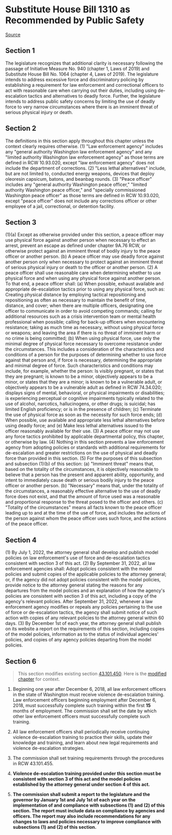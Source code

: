 # Substitute House Bill 1310 as Recommended by Public Safety

[Source](http://lawfilesext.leg.wa.gov/biennium/2021-22/Xml/Bills/House%20Bills/1310-S.xml)
## Section 1
The legislature recognizes that additional clarity is necessary following the passage of Initiative Measure No. 940 (chapter 1, Laws of 2019) and Substitute House Bill No. 1064 (chapter 4, Laws of 2019). The legislature intends to address excessive force and discriminatory policing by establishing a requirement for law enforcement and correctional officers to act with reasonable care when carrying out their duties, including using de-escalation tactics and alternatives to deadly force. Further, the legislature intends to address public safety concerns by limiting the use of deadly force to very narrow circumstances where there is an imminent threat of serious physical injury or death.

## Section 2
The definitions in this section apply throughout this chapter unless the context clearly requires otherwise.
(1) "Law enforcement agency" includes any "general authority Washington law enforcement agency" and any "limited authority Washington law enforcement agency" as those terms are defined in RCW 10.93.020, except "law enforcement agency" does not include the department of corrections.
(2) "Less lethal alternatives" include, but are not limited to, conducted energy weapons, devices that deploy oleoresin capsicum, batons, and beanbag rounds.
(3) "Peace officer" includes any "general authority Washington peace officer," "limited authority Washington peace officer," and "specially commissioned Washington peace officer" as those terms are defined in RCW 10.93.020, except "peace officer" does not include any corrections officer or other employee of a jail, correctional, or detention facility.

## Section 3
(1)(a) Except as otherwise provided under this section, a peace officer may use physical force against another person when necessary to effect an arrest, prevent an escape as defined under chapter 9A.76 RCW, or otherwise protect against an imminent threat of bodily injury to the peace officer or another person.
(b) A peace officer may use deadly force against another person only when necessary to protect against an imminent threat of serious physical injury or death to the officer or another person.
(2) A peace officer shall use reasonable care when determining whether to use physical force and when using any physical force against another person. To that end, a peace officer shall:
(a) When possible, exhaust available and appropriate de-escalation tactics prior to using any physical force, such as: Creating physical distance by employing tactical repositioning and repositioning as often as necessary to maintain the benefit of time, distance, and cover; when there are multiple officers, designating one officer to communicate in order to avoid competing commands; calling for additional resources such as a crisis intervention team or mental health professional when possible; calling for back-up officers when encountering resistance; taking as much time as necessary, without using physical force or weapons; and leaving the area if there is no threat of imminent harm or no crime is being committed;
(b) When using physical force, use only the minimal degree of physical force necessary to overcome resistance under the circumstances. This includes a consideration of the characteristics and conditions of a person for the purposes of determining whether to use force against that person and, if force is necessary, determining the appropriate and minimal degree of force. Such characteristics and conditions may include, for example, whether the person: Is visibly pregnant, or states that they are pregnant; is known to be a minor, objectively appears to be a minor, or states that they are a minor; is known to be a vulnerable adult, or objectively appears to be a vulnerable adult as defined in RCW 74.34.020; displays signs of mental, behavioral, or physical impairments or disabilities; is experiencing perceptual or cognitive impairments typically related to the use of alcohol, narcotics, hallucinogens, or other drugs; is suicidal; has limited English proficiency; or is in the presence of children;
(c) Terminate the use of physical force as soon as the necessity for such force ends;
(d) When possible, use available and appropriate less lethal alternatives before using deadly force; and
(e) Make less lethal alternatives issued to the officer reasonably available for their use.
(3) A peace officer may not use any force tactics prohibited by applicable departmental policy, this chapter, or otherwise by law.
(4) Nothing in this section prevents a law enforcement agency from adopting policies or standards with additional requirements for de-escalation and greater restrictions on the use of physical and deadly force than provided in this section.
(5) For the purposes of this subsection and subsection (1)(b) of this section:
(a) "Imminent threat" means that, based on the totality of the circumstances, it is objectively reasonable to believe that a person has the present and apparent ability, opportunity, and intent to immediately cause death or serious bodily injury to the peace officer or another person.
(b) "Necessary" means that, under the totality of the circumstances, a reasonably effective alternative to the use of deadly force does not exist, and that the amount of force used was a reasonable and proportional response to the threat posed to the officer and others.
(c) "Totality of the circumstances" means all facts known to the peace officer leading up to and at the time of the use of force, and includes the actions of the person against whom the peace officer uses such force, and the actions of the peace officer.

## Section 4
(1) By July 1, 2022, the attorney general shall develop and publish model policies on law enforcement's use of force and de-escalation tactics consistent with section 3 of this act.
(2) By September 31, 2022, all law enforcement agencies shall: Adopt policies consistent with the model policies and submit copies of the applicable policies to the attorney general; or, if the agency did not adopt policies consistent with the model policies, provide notice to the attorney general stating the reasons for any departures from the model policies and an explanation of how the agency's policies are consistent with section 3 of this act, including a copy of the agency's relevant policies. After September 31, 2022, whenever a law enforcement agency modifies or repeals any policies pertaining to the use of force or de-escalation tactics, the agency shall submit notice of such action with copies of any relevant policies to the attorney general within 60 days.
(3) By December 1st of each year, the attorney general shall publish on its website a report on the requirements of this section, including copies of the model policies, information as to the status of individual agencies' policies, and copies of any agency policies departing from the model policies.

## Section 6
> This section modifies existing section [43.101.450](/rcw/43_state_government—executive/43.101_criminal_justice_training_commission—education_and_training_standards_boards.md). Here is the [modified chapter](rcw/43_state_government—executive/43.101_criminal_justice_training_commission—education_and_training_standards_boards.md) for context.

1. Beginning one year after December 6, 2018, all law enforcement officers in the state of Washington must receive violence de-escalation training. Law enforcement officers beginning employment after December 6, 2018, must successfully complete such training within the first **15** months of employment. The commission shall set the date by which other law enforcement officers must successfully complete such training.

2. All law enforcement officers shall periodically receive continuing violence de-escalation training to practice their skills, update their knowledge and training, and learn about new legal requirements and violence de-escalation strategies.

3. The commission shall set training requirements through the procedures in RCW 43.101.455.

4. **Violence de-escalation training provided under this section must be consistent with section 3 of this act and the model policies established by the attorney general under section 4 of this act.**

5. **The commission shall submit a report to the legislature and the governor by January 1st and July 1st of each year on the implementation of and compliance with subsections (1) and (2) of this section. The report must include data on compliance by agencies and officers. The report may also include recommendations for any changes to laws and policies necessary to improve compliance with subsections (1) and (2) of this section.**

